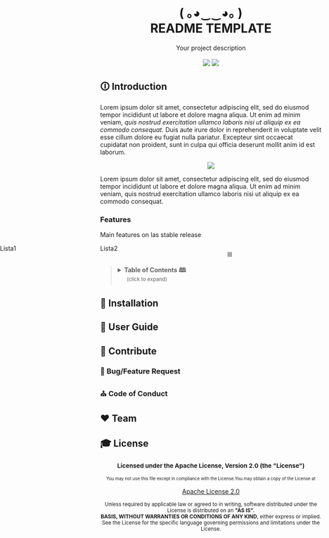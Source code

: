 <!-- PROJECT DESCRIPTION -->
<h1 align="center">( ｡◕‿‿◕｡ )<br/>README TEMPLATE</h1>
<p align="center">Your project description<br/><br/>
<!-- BADGET BUTTONS --> 
<img src="https://img.shields.io/badge/Status-Development-lightgray.svg?style=flat" />
<img src="https://img.shields.io/badge/License-Apache_2.0-orange.svg?style=flat" />
</div>


<!-- INTRODUCTION -->
## 🛈 **Introduction**
<p>Lorem ipsum dolor sit amet, consectetur adipiscing elit, sed do eiusmod tempor incididunt ut labore et dolore magna aliqua.
Ut enim ad minim veniam, <em>quis nostrud exercitation ullamco laboris nisi ut aliquip ex ea commodo consequat.
</em> Duis aute irure dolor in reprehenderit in voluptate velit esse cillum dolore eu fugiat nulla pariatur.
Excepteur sint occaecat cupidatat non proident, sunt in culpa qui officia deserunt mollit anim id est laborum.</p>

<p align="center">
<img src="http://via.placeholder.com/500x300"/>
</p>

<p>Lorem ipsum dolor sit amet, consectetur adipiscing elit, sed do eiusmod tempor incididunt ut labore et dolore magna aliqua.
Ut enim ad minim veniam, quis nostrud exercitation ullamco laboris nisi ut aliquip ex ea commodo consequat.</p>

### **Features**
<p>Main features on las stable release</p>
<p align="right" style="display:block; float:right; position:absolute; width:300px; text-align:right;">lll</p>
<div width="100%">
<span style="display:table; float:left; position:absolute; left:0px; width:300px;">
  Lista1<br/>
</span>
<span style="display:table;f loat:right; position:relative; right:0px; width:300px;">
  Lista2<br/>
 
</span>
  
</div>


<br/>
<!-- TABLE OF CONTENTS -->

> <details>
>  <summary><b>Table of Contents 🕮</b><br/><sup>&ensp;&ensp;&ensp; (click to expand)</sup></summary>
> 	
> * [Introduction](#-introduction)
>   - [Features](#-features)
>   - [Table of Contents](#-table-of-contents)
> * [Installation](#-installation)
> * [User Guide](#-user-guide)
> * [Contribute](#-contribute)
>   - [Bug/Feature Request](#-bug/feature-request)
> * [Team](#️-team)
> * [License](#-license)
> </details>



<!-- INSTALLATION  -->
## 💾 **Installation**

<!-- USERGUIDE -->
## 👷 **User Guide**

<!-- CONTRIBUTE -->
## 💎 **Contribute**

### 🐞 **Bug/Feature Request**

### ⛪ **Code of Conduct**

<!-- TEAM -->
## ❤️ **Team**

<!-- LICENSE -->
## 🎓 **License**
### <p align="center"><sub> **Licensed under the Apache License, Version 2.0 (the "License")** </sub></p>
<p align="center"><sub><sub>
You may not use this file except in compliance with the License.You may obtain a copy of the License at
</sub></sub></p>

<p align="center"><a href="http://www.apache.org/licenses/LICENSE-2.0">Apache License 2.0</a></p>

<p align="center"><sub>
Unless required by applicable law or agreed to in writing, software distributed under the License is distributed on an <strong>"AS IS".</strong>
<br/>
<strong>BASIS, WITHOUT WARRANTIES OR CONDITIONS OF ANY KIND</strong>, either express or implied.
<br/>
See the License for the specific language governing permissions and limitations under the License.
</sub></p>
